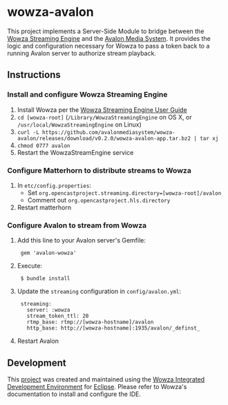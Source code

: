 # wowza-avalon
This project implements a Server-Side Module to bridge between the 
[Wowza Streaming Engine](http://www.wowza.com/products/streaming-engine) and
the [Avalon Media System](http://avalonmediasystem.org). It provides the logic 
and configuration necessary for Wowza to pass a token back to a running Avalon 
server to authorize stream playback.

## Instructions

### Install and configure Wowza Streaming Engine
1. Install Wowza per the [Wowza Streaming Engine User Guide](http://www.wowza.com/resources/WowzaStreamingEngine_UsersGuide.pdf)
2. `cd [wowza-root]` (`/Library/WowzaStreamingEngine` on OS X, or 
`/usr/local/WowzaStreamingEngine` on Linux)
3. `curl -L https://github.com/avalonmediasystem/wowza-avalon/releases/download/v0.2.0/wowza-avalon-app.tar.bz2 | tar xj`
4. `chmod 0777 avalon`
5. Restart the WowzaStreamEngine service

### Configure Matterhorn to distribute streams to Wowza
1. In `etc/config.properties`:
    * Set `org.opencastproject.streaming.directory=[wowza-root]/avalon`
    * Comment out `org.opencastproject.hls.directory`
2. Restart matterhorn

### Configure Avalon to stream from Wowza
1. Add this line to your Avalon server's Gemfile:

        gem 'avalon-wowza'
       
2. Execute:

        $ bundle install
       
3. Update the `streaming` configuration in `config/avalon.yml`:

        streaming:
          server: :wowza
          stream_token_ttl: 20
          rtmp_base: rtmp://[wowza-hostname]/avalon
          http_base: http://[wowza-hostname]:1935/avalon/_definst_

4. Restart Avalon 

## Development

This [project](https://github.com/avalonmediasystem/wowza-avalon) was created
and maintained using the [Wowza Integrated Development Environment](http://www.wowza.com/streaming/developers)
for [Eclipse](http://eclipse.org/). Please refer to Wowza's documentation to install
and configure the IDE.
